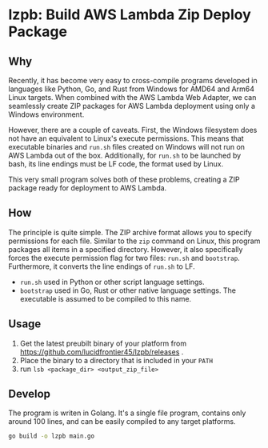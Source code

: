 # lzpb: Build AWS Lambda Zip Deploy Package

## Why

Recently, it has become very easy to cross-compile programs developed in languages like Python, Go, and Rust from Windows for AMD64 and Arm64 Linux targets. When combined with the AWS Lambda Web Adapter, we can seamlessly create ZIP packages for AWS Lambda deployment using only a Windows environment.

However, there are a couple of caveats. First, the Windows filesystem does not have an equivalent to Linux's execute permissions. This means that executable binaries and `run.sh` files created on Windows will not run on AWS Lambda out of the box. Additionally, for `run.sh` to be launched by bash, its line endings must be LF code, the format used by Linux.

This very small program solves both of these problems, creating a ZIP package ready for deployment to AWS Lambda.

## How

The principle is quite simple. The ZIP archive format allows you to specify permissions for each file. Similar to the `zip` command on Linux, this program packages all items in a specified directory. However, it also specifically forces the execute permission flag for two files: `run.sh` and `bootstrap`. Furthermore, it converts the line endings of `run.sh` to LF.

- `run.sh` used in Python or other script language settings.
- `bootstrap` used in Go, Rust or other native language settings. The executable is assumed to be compiled to this name.

## Usage

1. Get the latest preubilt binary of your platform from https://github.com/lucidfrontier45/lzpb/releases .
2. Place the binary to a directory that is included in your `PATH`
3. run `lsb <package_dir> <output_zip_file>`

## Develop

The program is writen in Golang. It's a single file program, contains only around 100 lines, and can be easily compiled to any target platforms.

```sh
go build -o lzpb main.go
```
